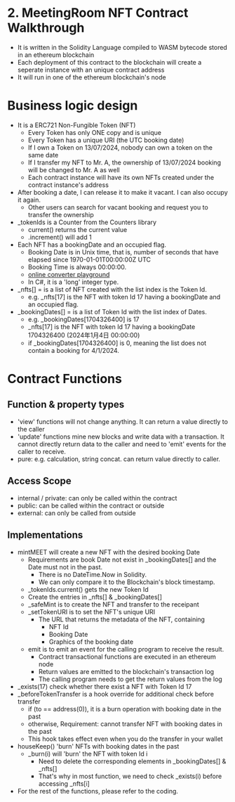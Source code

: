 # 2. MeetingRoom NFT Contract Walkthrough
* It is written in the Solidity Language compiled to WASM bytecode stored in an ethereum blockchain
* Each deployment of this contract to the blockchain will create a seperate instance with an unique contract address
* It will run in one of the ethereum blockchain's node
# Business logic design
* It is a ERC721 Non-Fungible Token (NFT)
    * Every Token has only ONE copy and is unique
    * Every Token has a unique URI (the UTC booking date)
    * If I own a Token on 13/07/2024, nobody can own a token on the same date
    * If I transfer my NFT to Mr. A, the ownership of 13/07/2024 booking will be changed to Mr. A as well
    * Each contract instance will have its own NFTs created under the contract instance's address  
* After booking a date, I can release it to make it vacant. I can also occupy it again.
    * Other users can search for vacant booking and request you to transfer the ownership
* _tokenIds is a Counter from the Counters library
    * current() returns the current value
    * .increment() will add 1
* Each NFT has a bookingDate and an occupied flag.
    * Booking Date is in Unix time, that is, number of seconds that have elapsed since 1970-01-01T00:00:00Z UTC
    * Booking Time is always 00:00:00.
    * [online converter playground](https://www.epochconverter.com/)
    * In C#, it is a 'long' integer type. 
* _nfts[] = is a list of NFT created with the list index is the Token Id.
    * e.g. _nfts[17] is the NFT with token Id 17 having a bookingDate and an occupied flag.
* _bookingDates[] = is a list of Token Id with the list index of Dates.
    * e.g. _bookingDates[1704326400] is 17
    * _nfts[17] is the NFT with token Id 17 having a bookingDate 1704326400 (2024年1月4日 00:00:00)
    * if _bookingDates[1704326400] is 0, meaning the list does not contain a booking for 4/1/2024.
# Contract Functions
## Function & property types
* 'view' functions will not change anything. It can return a value directly to the caller
* 'update' functions mine new blocks and write data with a transaction. It cannot directly return data to the caller and need to 'emit' events for the caller to receive.
* pure: e.g. calculation, string concat. can return value directly to caller.
## Access Scope
* internal / private: can only be called within the contract 
* public: can be called within the contract or outside
* external: can only be called from outside
## Implementations
* mintMEET will create a new NFT with the desired booking Date
    * Requirements are book Date not exist in _bookingDates[] and the Date must not in the past.
        * There is no DateTime.Now in Solidity.
        * We can only compare it to the Blockchain's block timestamp.
    * _tokenIds.current() gets the new Token Id
    * Create the entries in _nfts[] & _bookingDates[]
    * _safeMint is to create the NFT and transfer to the receipant
    * _setTokenURI is to set the NFT's unique URI
        * The URL that returns the metadata of the NFT, containing
            * NFT Id
            * Booking Date
            * Graphics of the booking date
    * emit is to emit an event for the calling program to receive the result.
        * Contract transactional functions are executed in an ethereum node
        * Return values are emitted to the blockchain's transaction log
        * The calling program needs to get the return values from the log
* _exists(17) check whether there exist a NFT with Token Id 17
* _beforeTokenTransfer is a hook override for additional check before transfer
    * if (to == address(0)), it is a burn operation with booking date in the past
    * otherwise, Requirement: cannot transfer NFT with booking dates in the past
    * This hook takes effect even when you do the transfer in your wallet
* houseKeep() 'burn' NFTs with booking dates in the past
    * _burn(i) will 'burn' the NFT with token Id i
        * Need to delete the corresponding elements in _bookingDates[] & _nfts[]
        * That's why in most function, we need to check _exists(i) before accessing _nfts[i]
* For the rest of the functions, please refer to the coding.
